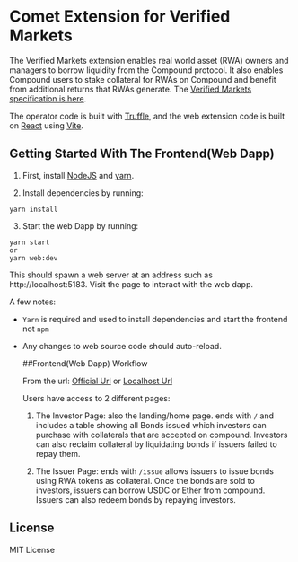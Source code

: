 # Comet Extension for Verified Markets

The Verified Markets extension enables real world asset (RWA) owners and managers to borrow liquidity from the Compound protocol. It also enables Compound users to stake collateral for RWAs on Compound and benefit from additional returns that RWAs generate. The [Verified Markets specification is here](https://github.com/verified-network/verified-compound-markets/tree/master/docs/Verified_Compound_Markets_v1.pdf).

The operator code is built with [Truffle](https://archive.trufflesuite.com/docs/), and the web extension code is built on [React](https://reactjs.org/) using [Vite](https://vitejs.dev/).

## Getting Started With The Frontend(Web Dapp)


1. First, install [NodeJS](https://nodejs.org/en/download/package-manager/) and [yarn](https://yarnpkg.com/).
   
2. Install dependencies by running:
```
yarn install
```
3. Start the web Dapp by running:
```
yarn start
or
yarn web:dev
```
This should spawn a web server at an address such as http://localhost:5183. Visit the page to interact with the web dapp.

A few notes:
- `Yarn` is required and used to install dependencies and start the frontend not `npm`
- Any changes to web source code should auto-reload.


  	##Frontend(Web Dapp) Workflow

    From the url:
    [Official Url](https://verified-markets.web.app/)
          or
    [Localhost Url](http://localhost:5183)
    
    Users have access to 2 different pages:
    1. The Investor Page: also the landing/home page. ends with `/` and includes a table showing all Bonds issued which investors can   purchase with collaterals that are accepted on compound. Investors can also reclaim collateral by liquidating bonds if issuers failed to repay them.
       
    2. The Issuer Page: ends with `/issue` allows issuers to issue bonds using RWA tokens as collateral. Once the bonds are sold to investors, issuers can borrow USDC or Ether from compound. Issuers can also redeem bonds by repaying investors.


## License

MIT License
